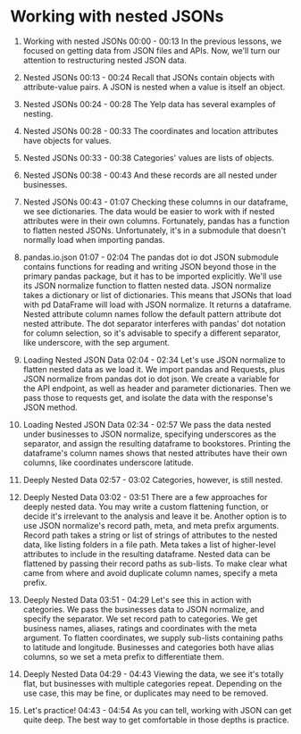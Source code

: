 # Working with nested JSONs

1. Working with nested JSONs
00:00 - 00:13
In the previous lessons, we focused on getting data from JSON files and APIs. Now, we'll turn our attention to restructuring nested JSON data.

2. Nested JSONs
00:13 - 00:24
Recall that JSONs contain objects with attribute-value pairs. A JSON is nested when a value is itself an object.

3. Nested JSONs
00:24 - 00:28
The Yelp data has several examples of nesting.

4. Nested JSONs
00:28 - 00:33
The coordinates and location attributes have objects for values.

5. Nested JSONs
00:33 - 00:38
Categories' values are lists of objects.

6. Nested JSONs
00:38 - 00:43
And these records are all nested under businesses.

7. Nested JSONs
00:43 - 01:07
Checking these columns in our dataframe, we see dictionaries. The data would be easier to work with if nested attributes were in their own columns. Fortunately, pandas has a function to flatten nested JSONs. Unfortunately, it's in a submodule that doesn't normally load when importing pandas.

8. pandas.io.json
01:07 - 02:04
The pandas dot io dot JSON submodule contains functions for reading and writing JSON beyond those in the primary pandas package, but it has to be imported explicitly. We'll use its JSON normalize function to flatten nested data. JSON normalize takes a dictionary or list of dictionaries. This means that JSONs that load with pd DataFrame will load with JSON normalize. It returns a dataframe. Nested attribute column names follow the default pattern attribute dot nested attribute. The dot separator interferes with pandas' dot notation for column selection, so it's advisable to specify a different separator, like underscore, with the sep argument.

9. Loading Nested JSON Data
02:04 - 02:34
Let's use JSON normalize to flatten nested data as we load it. We import pandas and Requests, plus JSON normalize from pandas dot io dot json. We create a variable for the API endpoint, as well as header and parameter dictionaries. Then we pass those to requests get, and isolate the data with the response's JSON method.

10. Loading Nested JSON Data
02:34 - 02:57
We pass the data nested under businesses to JSON normalize, specifying underscores as the separator, and assign the resulting dataframe to bookstores. Printing the dataframe's column names shows that nested attributes have their own columns, like coordinates underscore latitude.

11. Deeply Nested Data
02:57 - 03:02
Categories, however, is still nested.

12. Deeply Nested Data
03:02 - 03:51
There are a few approaches for deeply nested data. You may write a custom flattening function, or decide it's irrelevant to the analysis and leave it be. Another option is to use JSON normalize's record path, meta, and meta prefix arguments. Record path takes a string or list of strings of attributes to the nested data, like listing folders in a file path. Meta takes a list of higher-level attributes to include in the resulting dataframe. Nested data can be flattened by passing their record paths as sub-lists. To make clear what came from where and avoid duplicate column names, specify a meta prefix.

13. Deeply Nested Data
03:51 - 04:29
Let's see this in action with categories. We pass the businesses data to JSON normalize, and specify the separator. We set record path to categories. We get business names, aliases, ratings and coordinates with the meta argument. To flatten coordinates, we supply sub-lists containing paths to latitude and longitude. Businesses and categories both have alias columns, so we set a meta prefix to differentiate them.

14. Deeply Nested Data
04:29 - 04:43
Viewing the data, we see it's totally flat, but businesses with multiple categories repeat. Depending on the use case, this may be fine, or duplicates may need to be removed.

15. Let's practice!
04:43 - 04:54
As you can tell, working with JSON can get quite deep. The best way to get comfortable in those depths is practice.